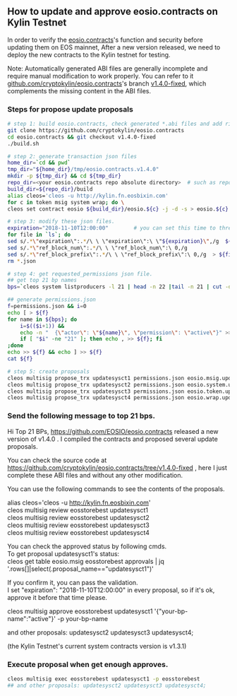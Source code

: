 
##  How to update and approve eosio.contracts on Kylin Testnet 
In order to verify the [eosio.contracts]((https://github.com/EOSIO/eosio.contracts) )'s function and security before updating them on EOS mainnet,
After a new version released, we need to deploy the new contracts to the Kylin testnet for testing.

Note: Automatically generated ABI files are generally incomplete and require manual modification to work properly. 
You can refer to it [github.com/cryptokylin/eosio.contracts](https://github.com/cryptokylin/eosio.contracts)'s
branch [v1.4.0-fixed](https://github.com/cryptokylin/eosio.contracts/tree/v1.4.0-fixed), which complements the missing content in the ABI files.


### Steps for propose update proposals
``` bash
# step 1: build eosio.contracts, check generated *.abi files and add ricardians.
git clone https://github.com/cryptokylin/eosio.contracts
cd eosio.contracts && git checkout v1.4.0-fixed
./build.sh

# step 2: generate transaction json files
home_dir=`cd && pwd`
tmp_dir="${home_dir}/tmp/eosio.contracts.v1.4.0"
mkdir -p ${tmp_dir} && cd ${tmp_dir}
repo_dir=<your eosio.contracts repo absolute directory>  # such as repo_dir='/Code/github.com/cryptokylin/eosio.contracts'
build_dir=${repo_dir}/build
alias cleos='cleos -u http://kylin.fn.eosbixin.com' 
for c in token msig system wrap; do \
cleos set contract eosio ${build_dir}/eosio.${c} -j -d -s > eosio.${c}.update_tx.json; done

# step 3: modify these json files.
expiration="2018-11-10T12:00:00"        # you can set this time to three or ten days later as you want.
for file in `ls`; do 
sed s/.*\"expiration\":.*/\ \ \"expiration\":\ \"${expiration}\",/g  ${file} |\
sed s/.*\"ref_block_num\":.*/\ \ \"ref_block_num\":\ 0,/g                    |\
sed s/.*\"ref_block_prefix\":.*/\ \ \"ref_block_prefix\":\ 0,/g  > ${file}.m ; done
rm *.json

# step 4: get requested_permissions json file.
## get top 21 bp names
bps=`cleos system listproducers -l 21 | head -n 22 |tail -n 21 | cut -d ' ' -f1`

## generate permissions.json
f=permissions.json && i=0
echo [ > ${f}
for name in ${bps}; do                                                          \
    i=$(($i+1)) &&                                                              \
    echo -n "  {\"actor\": \"${name}\", \"permission\": \"active\"}" >> ${f} && \
    if [ "$i" -ne "21" ]; then echo , >> ${f}; fi                               \
;done
echo >> ${f} && echo ] >> ${f}
cat ${f}

# step 5: create proposals
cleos multisig propose_trx updatesysct1 permissions.json eosio.msig.update_tx.json.m   eosstorebest
cleos multisig propose_trx updatesysct2 permissions.json eosio.system.update_tx.json.m eosstorebest
cleos multisig propose_trx updatesysct3 permissions.json eosio.token.update_tx.json.m  eosstorebest
cleos multisig propose_trx updatesysct4 permissions.json eosio.wrap.update_tx.json.m   eosstorebest
```

### Send the following message to top 21 bps.

Hi Top 21 BPs, https://github.com/EOSIO/eosio.contracts released a new version of v1.4.0 . 
I compiled the contracts and proposed several update proposals.

You can check the source code at https://github.com/cryptokylin/eosio.contracts/tree/v1.4.0-fixed ,
here I just complete these ABI files and without any other modification.

You can use the following commands to see the contents of the proposals.
 
alias cleos='cleos -u http://kylin.fn.eosbixin.com'   
cleos multisig review eosstorebest updatesysct1  
cleos multisig review eosstorebest updatesysct2  
cleos multisig review eosstorebest updatesysct3  
cleos multisig review eosstorebest updatesysct4  

You can check the approved status by following cmds.  
To get proposal updatesysct1's status:  
cleos get table eosio.msig eosstorebest approvals | jq '.rows[]|select(.proposal_name=="updatesysct1")'  

If you confirm it, you can pass the validation.  
I set "expiration": "2018-11-10T12:00:00" in every proposal, so if it's ok, approve it before that time please.  

cleos multisig approve eosstorebest updatesysct1 '{"your-bp-name":"active"}' -p your-bp-name  

and other proposals: updatesysct2 updatesysct3 updatesysct4;  

(the Kylin Testnet's current system contracts version is v1.3.1)  


### Execute proposal when get enough approves.
``` bash
cleos multisig exec eosstorebest updatesysct1 -p eosstorebest
## and other proposals: updatesysct2 updatesysct3 updatesysct4;
```
